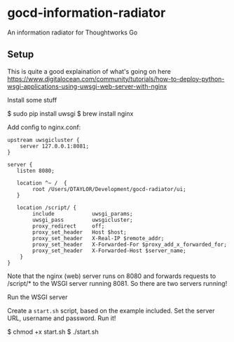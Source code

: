 # gocd-information-radiator
An information radiator for Thoughtworks Go


## Setup

This is quite a good explaination of what's going on here
https://www.digitalocean.com/community/tutorials/how-to-deploy-python-wsgi-applications-using-uwsgi-web-server-with-nginx

Install some stuff

$ sudo pip install uwsgi
$ brew install nginx

Add config to nginx.conf:

```
upstream uwsgicluster {
    server 127.0.0.1:8081;
}

server {
   listen 8080;

   location ^~ /  {
        root /Users/DTAYLOR/Development/gocd-radiator/ui;
   }

   location /script/ {  
        include            uwsgi_params;
        uwsgi_pass         uwsgicluster;
        proxy_redirect     off;
        proxy_set_header   Host $host;
        proxy_set_header   X-Real-IP $remote_addr;
        proxy_set_header   X-Forwarded-For $proxy_add_x_forwarded_for;
        proxy_set_header   X-Forwarded-Host $server_name;
    }
}
```

Note that the nginx (web) server runs on 8080 and forwards requests to /script/* to the WSGI server running 8081. So there are two servers running!

Run the WSGI server

Create a `start.sh` script, based on the example included. Set the server URL, username and password. Run it!

$ chmod +x start.sh
$ ./start.sh


